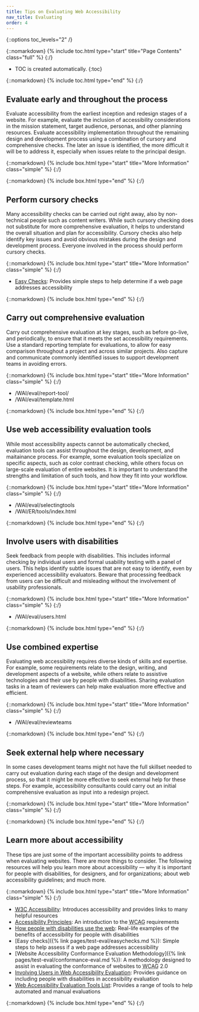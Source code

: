 ```yaml
---
title: Tips on Evaluating Web Accessibility
nav_title: Evaluating
order: 4
---
```


{::options toc_levels="2" /}

{::nomarkdown}
{% include toc.html type="start" title="Page Contents" class="full" %}
{:/}

-   TOC is created automatically.
{:toc}

{::nomarkdown}
{% include toc.html type="end" %}
{:/}

## Evaluate early and throughout the process

Evaluate accessibility from the earliest inception and redesign stages of a website. For example, evaluate the inclusion of accessibility considerations in the mission statement, target audience, personas, and other planning resources. Evaluate accessibility implementation throughout the remaining design and development process using a combination of cursory and comprehensive checks. The later an issue is identified, the more difficult it will be to address it, especially when issues relate to the principal design.

{::nomarkdown}
{% include box.html type="start" title="More Information" class="simple" %}
{:/}

{::nomarkdown}
{% include box.html type="end" %}
{:/}

## Perform cursory checks

Many accessibility checks can be carried out right away, also by non-technical people such as content writers. While such cursory checking does not substitute for more comprehensive evaluation, it helps to understand the overall situation and plan for accessibility. Cursory checks also help identify key issues and avoid obvious mistakes during the design and development process. Everyone involved in the process should perform cursory checks.

{::nomarkdown}
{% include box.html type="start" title="More Information" class="simple" %}
{:/}

* [Easy Checks](/WAI/eval/preliminary): Provides simple steps to help determine if a web page addresses accessibility

{::nomarkdown}
{% include box.html type="end" %}
{:/}

## Carry out comprehensive evaluation

Carry out comprehensive evaluation at key stages, such as before go-live, and periodically, to ensure that it meets the set accessibility requirements. Use a standard reporting template for evaluations, to allow for easy comparison throughout a project and across similar projects. Also capture and communicate commonly identified issues to support development teams in avoiding errors.

{::nomarkdown}
{% include box.html type="start" title="More Information" class="simple" %}
{:/}

* /WAI/eval/report-tool/
* /WAI/eval/template.html

{::nomarkdown}
{% include box.html type="end" %}
{:/}

## Use web accessibility evaluation tools

While most accessibility aspects cannot be automatically checked, evaluation tools can assist throughout the design, development, and maitainance process. For example, some evaluation tools specialize on specific aspects, such as color contrast checking, while others focus on large-scale evaluation of entire websites. It is important to understand the strengths and limitation of such tools, and how they fit into your workflow.

{::nomarkdown}
{% include box.html type="start" title="More Information" class="simple" %}
{:/}

* /WAI/eval/selectingtools
* /WAI/ER/tools/index.html

{::nomarkdown}
{% include box.html type="end" %}
{:/}

## Involve users with disabilities

Seek feedback from people with disabilities. This includes informal checking by individual users and formal usability testing with a panel of users. This helps identify subtle issues that are not easy to identify, even by experienced accessibility evaluators. Beware that processing feedback from users can be difficult and misleading without the involvement of usability professionals.

{::nomarkdown}
{% include box.html type="start" title="More Information" class="simple" %}
{:/}

* /WAI/eval/users.html

{::nomarkdown}
{% include box.html type="end" %}
{:/}

## Use combined expertise

Evaluating web accessibility requires diverse kinds of skills and expertise. For example, some requirements relate to the design, writing, and development aspects of a website, while others relate to assistive technologies and their use by people with disabilities. Sharing evaluation tasks in a team of reviewers can help make evaluation more effective and efficient.

{::nomarkdown}
{% include box.html type="start" title="More Information" class="simple" %}
{:/}

* /WAI/eval/reviewteams

{::nomarkdown}
{% include box.html type="end" %}
{:/}

## Seek external help where necessary

In some cases development teams might not have the full skillset needed to carry out evaluation during each stage of the design and development process, so that it might be more effective to seek external help for these steps. For example, accessibility consultants could carry out an initial comprehensive evaluation as input into a redesign project.

{::nomarkdown}
{% include box.html type="start" title="More Information" class="simple" %}
{:/}

{::nomarkdown}
{% include box.html type="end" %}
{:/}

## Learn more about accessibility

These tips are just some of the important accessibility points to address when evaluating websites. There are more things to consider. The following resources will help you learn more about accessibility — why it is important for people with disabilities, for designers, and for organizations; about web accessibility guidelines; and much more.


{::nomarkdown}
{% include box.html type="start" title="More Information" class="simple" %}
{:/}

* [<abbr title="World Wide Web Consortium">W3C</abbr> Accessibility](/standards/webdesign/accessibility): Introduces accessibility and provides links to many helpful resources
* [Accessibility Principles](/WAI/intro/people-use-web/principles): An introduction to the <abbr title="Web Content Accessibility Guidelines">WCAG</abbr> requirements
* [How people with disabilities use the web](/WAI/intro/people-use-web): Real-life examples of the benefits of accessibility for people with disabilities
* [Easy checks]({% link pages/test-eval/easychecks.md %}): Simple steps to help assess if a web page addresses accessibility
* [Website Accessibility Conformance Evaluation Methodology]({% link pages/test-eval/conformance-eval.md %}): A methodology designed to assist in evaluating the conformance of websites to <abbr title="Web Content Accessibility Guidelines">WCAG</abbr> 2.0
* [Involving Users in Web Accessibility Evaluation](/WAI/eval/users.html): Provides guidance on including people with disabilities in accessibility evaluation
* [Web Accessibility Evaluation Tools List](/WAI/ER/tools/): Provides a range of tools to help automated and manual evaluations

{::nomarkdown}
{% include box.html type="end" %}
{:/}

